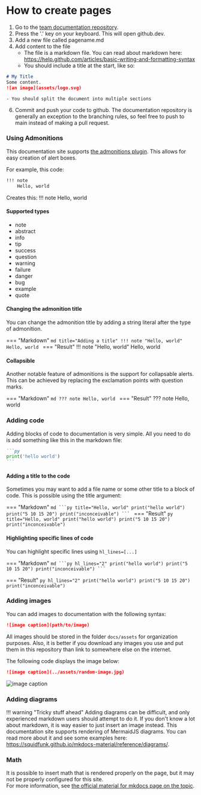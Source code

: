 # How to create pages

1. Go to the [team documentation repository](https://github.com/Team2530/Documentation).
2. Press the '.' key on your keyboard. This will open github.dev.
3. Add a new file called pagename.md
4. Add content to the file
    - The file is a markdown file. You can read about markdown here: https://help.github.com/articles/basic-writing-and-formatting-syntax
    - You should include a title at the start, like so:
```md
# My Title
Some content.
![an image](assets/logo.svg)
```
    - You should split the document into multiple sections
6. Commit and push your code to github. The documentation repository is generally an exception to the branching rules, so feel free to push to main instead of making a pull request.

### Using Admonitions
This documentation site supports [the admonitions plugin](https://squidfunk.github.io/mkdocs-material/reference/admonitions/). This allows for easy creation of alert boxes.

For example, this code:
```md
!!! note
    Hello, world
```

Creates this:
!!! note
    Hello, world

#### Supported types
* note
* abstract
* info
* tip
* success
* question
* warning
* failure
* danger
* bug
* example
* quote

#### Changing the admonition title
You can change the admonition title by adding a string literal after the type of admonition.

=== "Markdown"
    ```md title="Adding a title"
    !!! note "Hello, world"
        Hello, world
    ```
=== "Result"
    !!! note "Hello, world"
        Hello, world

#### Collapsible
Another notable feature of admonitions is the support for collapsable alerts.
This can be achieved by replacing the exclamation points with question marks.

=== "Markdown"
    ```md
    ??? note
        Hello, world
    ```
=== "Result"
    ??? note
        Hello, world

### Adding code
Adding blocks of code to documentation is very simple. All you need to do is add something like this in the markdown file:
````md
```py
print('hello world')
```
````

#### Adding a title to the code
Sometimes you may want to add a file name or some other title to a block of code. This is possible using the title argument:

=== "Markdown"
    ````md
    ```py title="Hello, world"
    print("hello world")
    print("5 10 15 20")
    print("inconceivable")
    ```
    ````
=== "Result"
    ```py title="Hello, world"
    print("hello world")
    print("5 10 15 20")
    print("inconceivable")
    ```

#### Highlighting specific lines of code
You can highlight specific lines using `hl_lines=[...]`

=== "Markdown"
    ````md
    ```py hl_lines="2"
    print("hello world")
    print("5 10 15 20")
    print("inconceivable")
    ```
    ````

=== "Result"
    ```py hl_lines="2"
    print("hello world")
    print("5 10 15 20")
    print("inconceivable")
    ```

### Adding images
You can add images to documentation with the following syntax:  
```md
![image caption](path/to/image)
```

All images should be stored in the folder `docs/assets` for organization purposes. Also, it is better if you download any images you use and put them in this repository than link to somewhere else on the internet.

The following code displays the image below:
```md
![image caption](../assets/random-image.jpg)
```
![image caption](../assets/random-image.jpg)

### Adding diagrams
!!! warning "Tricky stuff ahead"
    Adding diagrams can be difficult, and only experienced markdown users should attempt to do it. If you don't know a lot about markdown, it is way easier to just insert an image instead.
This documentation site supports rendering of MermaidJS diagrams. You can read more about it and see some examples here: https://squidfunk.github.io/mkdocs-material/reference/diagrams/.

### Math
It is possible to insert math that is rendered properly on the page, but it may not be properly configured for this site.  
For more information, see [the official material for mkdocs page on the topic](https://squidfunk.github.io/mkdocs-material/reference/math/).
